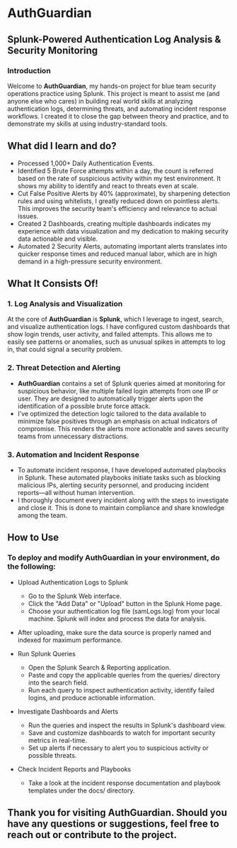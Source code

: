 # AuthGuardian
## Splunk-Powered Authentication Log Analysis & Security Monitoring

### Introduction
Welcome to **AuthGuardian**, my hands-on project for blue team security operations practice using Splunk.
This project is meant to assist me (and anyone else who cares) in building real world skills at analyzing authentication logs,
determining threats, and automating incident response workflows. I created it to close the gap between theory
and practice, and to demonstrate my skills at using industry-standard tools.

## What did I learn and do?
- Processed 1,000+ Daily Authentication Events.
- Identified 5 Brute Force attempts within a day, the count is referred based on the rate of suspicious activity within my test environment. It shows my ability to identify and react to threats even at scale.
- Cut False Positive Alerts by 40% (approximate), by sharpening detection rules and using whitelists, I greatly reduced down on pointless alerts. This improves the security team's efficiency and relevance to actual issues.
- Created 2 Dashboards, creating multiple dashboards indicates my experience with data visualization and my dedication to making security data actionable and visible.
- Automated 2 Security Alerts, automating important alerts translates into quicker response times and reduced manual labor, which are in high demand in a high-pressure security environment.

## What It Consists Of!
### 1. Log Analysis and Visualization
At the core of **AuthGuardian** is **Splunk**, which I leverage to ingest, search, and visualize
authentication logs. I have configured custom dashboards that show login trends, user
activity, and failed attempts. This allows me to easily see patterns or anomalies, such as
unusual spikes in attempts to log in, that could signal a security problem.

### 2. Threat Detection and Alerting
- **AuthGuardian** contains a set of Splunk queries aimed at monitoring for suspicious behavior, like multiple failed login attempts from one IP or user. They are designed to automatically trigger alerts upon the identification of a possible brute force attack.
- Iʼve optimized the detection logic tailored to the data available to minimize false positives through an emphasis on actual
indicators of compromise. This renders the alerts more actionable and saves security teams from unnecessary distractions.
### 3. Automation and Incident Response
- To automate incident response, I have developed automated playbooks in Splunk.
These automated playbooks initiate tasks such as blocking malicious IPs, alerting security personnel,
and producing incident reports—all without human intervention.
- I thoroughly document every incident along with the steps to investigate and close
it. This is done to maintain compliance and share knowledge among the team.

## How to Use
### To deploy and modify AuthGuardian in your environment, do the following:
- Upload Authentication Logs to Splunk
  - Go to the Splunk Web interface.
  - Click the "Add Data" or "Upload" button in the Splunk Home page.
  - Choose your authentication log file (samLogs.log) from your local machine. Splunk will index and process the data for analysis.
- After uploading, make sure the data source is properly named and indexed for maximum performance. 

- Run Splunk Queries
  - Open the Splunk Search & Reporting application.
  - Paste and copy the applicable queries from the queries/ directory into the search field.
  - Run each query to inspect authentication activity, identify failed logins, and produce actionable information.

- Investigate Dashboards and Alerts
  - Run the queries and inspect the results in Splunk's dashboard view.
  - Save and customize dashboards to watch for important security metrics in real-time.
  - Set up alerts if necessary to alert you to suspicious activity or possible threats.

- Check Incident Reports and Playbooks
  - Take a look at the incident response documentation and playbook templates under the docs/ directory.

## Thank you for visiting AuthGuardian. Should you have any questions or suggestions, feel free to reach out or contribute to the project.
